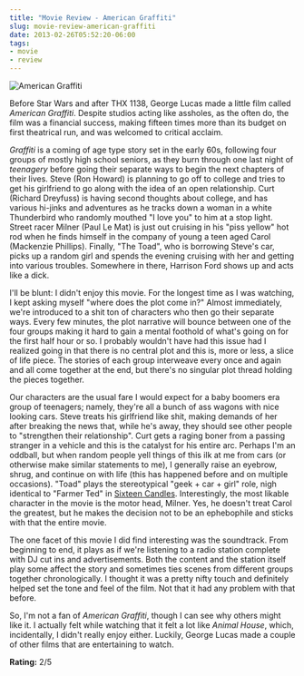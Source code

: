 ```yaml
---
title: "Movie Review - American Graffiti"
slug: movie-review-american-graffiti
date: 2013-02-26T05:52:20-06:00
tags:
- movie
- review
---
```

![](http://i.imgur.com/3ZAfLYl.jpg "American Graffiti")

Before Star Wars and after THX 1138, George Lucas made a little film called _American Graffiti_. Despite studios acting like assholes, as the often do, the film was a financial success, making fifteen times more than its budget on first theatrical run, and was welcomed to critical acclaim.

_Graffiti_ is a coming of age type story set in the early 60s, following four groups of mostly high school seniors, as they burn through one last night of _teenagery_ before going their separate ways to begin the next chapters of their lives. Steve (Ron Howard) is planning to go off to college and tries to get his girlfriend to go along with the idea of an open relationship. Curt (Richard Dreyfuss) is having second thoughts about college, and has various hi-jinks and adventures as he tracks down a woman in a white Thunderbird who randomly mouthed "I love you" to him at a stop light. Street racer Milner (Paul Le Mat) is just out cruising in his "piss yellow" hot rod when he finds himself in the company of young a teen aged Carol (Mackenzie Phillips). Finally, "The Toad", who is borrowing Steve's car, picks up a random girl and spends the evening cruising with her and getting into various troubles. Somewhere in there, Harrison Ford shows up and acts like a dick.

I'll be blunt: I didn't enjoy this movie. For the longest time as I was watching, I kept asking myself "where does the plot come in?" Almost immediately, we're introduced to a shit ton of characters who then go their separate ways. Every few minutes, the plot narrative will bounce between one of the four groups making it hard to gain a mental foothold of what's going on for the first half hour or so. I probably wouldn't have had this issue had I realized going in that there is no central plot and this is, more or less, a slice of life piece. The stories of each group interweave every once and again and all come together at the end, but there's no singular plot thread holding the pieces together.

Our characters are the usual fare I would expect for a baby boomers era group of teenagers; namely, they're all a bunch of ass wagons with nice looking cars. Steve treats his girlfriend like shit, making demands of her after breaking the news that, while he's away, they should see other people to "strengthen their relationship". Curt gets a raging boner from a passing stranger in a vehicle and this is the catalyst for his entire arc. Perhaps I'm an oddball, but when random people yell things of this ilk at me from cars (or otherwise make similar statements to me), I generally raise an eyebrow, shrug, and continue on with life (this has happened before and on multiple occasions). "Toad" plays the stereotypical "geek + car + girl" role, nigh identical to "Farmer Ted" in [Sixteen Candles](http://dxprog.com/entry/movie-review-sixteen-candles/). Interestingly, the most likable character in the movie is the motor head, Milner. Yes, he doesn't treat Carol the greatest, but he makes the decision not to be an ephebophile and sticks with that the entire movie.

The one facet of this movie I did find interesting was the soundtrack. From beginning to end, it plays as if we're listening to a radio station complete with DJ cut ins and advertisements. Both the content and the station itself play some affect the story and sometimes ties scenes from different groups together chronologically. I thought it was a pretty nifty touch and definitely helped set the tone and feel of the film. Not that it had any problem with that before.

So, I'm not a fan of _American Graffiti_, though I can see why others might like it. I actually felt while watching that it felt a lot like _Animal House_, which, incidentally, I didn't really enjoy either. Luckily, George Lucas made a couple of other films that are entertaining to watch.

**Rating:** 2/5
